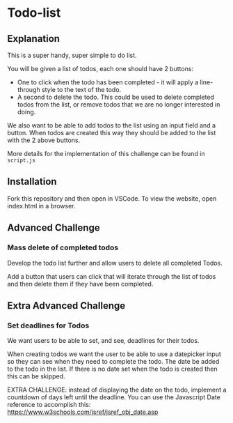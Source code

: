 # Todo-list

## Explanation

This is a super handy, super simple to do list. 

You will be given a list of todos, each one should have 2 buttons:
* One to click when the todo has been completed - it will apply a line-through style to the text of the todo.
* A second to delete the todo. This could be used to delete completed todos from the list, or remove todos that we are no longer interested in doing.

We also want to be able to add todos to the list using an input field and a button. When todos are created this way they should be added to the list with the 2 above buttons. 

More details for the implementation of this challenge can be found in `script.js`

## Installation

Fork this repository and then open in VSCode. To view the website, open index.html in a browser.

## Advanced Challenge

### Mass delete of completed todos

Develop the todo list further and allow users to delete all completed Todos.

Add a button that users can click that will iterate through the list of todos and then delete them if they have been completed. 

## Extra Advanced Challenge

### Set deadlines for Todos

We want users to be able to set, and see, deadlines for their todos.

When creating todos we want the user to be able to use a datepicker input so they can see when they need to complete the todo. The date be added to the todo in the list. If there is no date set when the todo is created then this can be skipped.

EXTRA CHALLENGE: instead of displaying the date on the todo, implement a countdown of days left until the deadline. You can use the Javascript Date reference to accomplish this:
https://www.w3schools.com/jsref/jsref_obj_date.asp
